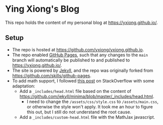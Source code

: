 # Ying Xiong's Blog

This repo holds the content of my personal blog at https://yxiong.github.io/.

## Setup

* The repo is hosted at https://github.com/yxiong/yxiong.github.io.
* The repo enabled [GitHub Pages](https://pages.github.com/), such that any changes to the `main` branch will automatically be published to  and published to https://yxiong.github.io/.
* The site is powered by [Jekyll](https://jekyllrb.com/), and the repo was originally forked from https://github.com/skills/github-pages.
* To add math support, I followed [this post](https://stackoverflow.com/questions/5189560) on StackOverflow with some adaptation:
  * Add a `_includes/head.html` file based on the content of https://github.com/jekyll/minima/blob/master/_includes/head.html.
    * I need to change the `/assets/css/style.css` to `/assets/main.css`, or otherwise the style won't apply. It took me an hour to figure this out, but I still do not understand the root cause.
  * Add a `_includes/custom-head.html` file with the MathJax javascript.
